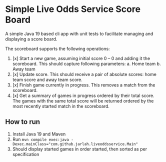 # Simple Live Odds Service Score Board

A simple Java 19 based cli app with unit tests to facilitate managing and displaying a score board.

The scoreboard supports the following operations:
1. [x] Start a new game, assuming initial score 0 – 0 and adding it the scoreboard.
   This should capture following parameters:
   a. Home team
   b. Away team
2. [x] Update score. This should receive a pair of absolute scores: home team score and away
   team score.
3. [x] Finish game currently in progress. This removes a match from the scoreboard.
4. [x] Get a summary of games in progress ordered by their total score. The games with the same
   total score will be returned ordered by the most recently started match in the scoreboard. 

## How to run

1. Install Java 19 and Maven
2. Run `mvn compile exec:java -Dexec.mainClass="com.github.jarlah.liveoddsservice.Main"`
3. Should display started games in order started, then sorted as per specification